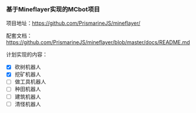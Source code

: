### 基于Mineflayer实现的MCbot项目

项目地址：<https://github.com/PrismarineJS/mineflayer/>

配套文档：<https://github.com/PrismarineJS/mineflayer/blob/master/docs/README.md>

计划实现的内容：

- [x] 砍树机器人
- [x] 挖矿机器人
- [ ] 做工具机器人
- [ ] 种田机器人
- [ ] 建筑机器人
- [ ] 清怪机器人